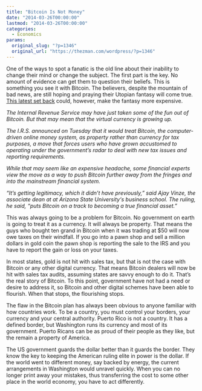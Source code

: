 ```yaml
---
title: "Bitcoin Is Not Money"
date: "2014-03-26T00:00:00"
lastmod: "2014-03-26T00:00:00"
categories:
  - Economics
params:
  original_slug: "?p=1346"
  original_url: "https://thezman.com/wordpress/?p=1346"
---
```


One of the ways to spot a fanatic is the old line about their inability
to change their mind or change the subject. The first part is the key.
No amount of evidence can get them to question their beliefs. This is
something you see it with Bitcoin. The believers, despite the mountain
of bad news, are still hoping and praying their Utopian fantasy will
come true. <a
href="http://dealbook.nytimes.com/2014/03/25/i-r-s-says-bitcoin-should-be-considered-property-not-currency/?_php=true&amp;_type=blogs&amp;hp&amp;_r=0"
rel="noopener noreferrer" target="_blank">This latest set back</a>
could, however, make the fantasy more expensive.

*The Internal Revenue Service may have just taken some of the fun out of
Bitcoin. But that may mean that the virtual currency is growing up.*

*The I.R.S. announced on Tuesday that it would treat Bitcoin, the
computer-driven online money system, as property rather than currency
for tax purposes, a move that forces users who have grown accustomed to
operating under the government’s radar to deal with new tax issues and
reporting requirements.*

*While that may seem like an expensive headache, some financial experts
view the move as a way to push Bitcoin further away from the fringes and
into the mainstream financial system.*

*“It’s getting legitimacy, which it didn’t have previously,” said Ajay
Vinze, the associate dean at at Arizona State University‘s business
school. The ruling, he said, “puts Bitcoin on a track to becoming a true
financial asset.”*

This was always going to be a problem for Bitcoin. No government on
earth is going to treat it as a currency. It will always be property.
That means the guys who bought ten grand in Bitcoin when it was trading
at $50 will now owe taxes on their windfall. If you go into a pawn shop
and sell a million dollars in gold coin the pawn shop is reporting the
sale to the IRS and you have to report the gain or loss on your taxes.

In most states, gold is not hit with sales tax, but that is not the case
with Bitcoin or any other digital currency. That means Bitcoin dealers
will now be hit with sales tax audits, assuming states are savvy enough
to do it. That’s the real story of Bitcoin. To this point, government
have not had a need or desire to address it, so Bitcoin and other
digital schemes have been able to flourish. When that stops, the
flourishing stops.

The flaw in the Bitcoin plan has always been obvious to anyone familiar
with how countries work. To be a country, you must control your borders,
your currency and your central authority. Puerto Rico is not a country.
It has a defined border, but Washington runs its currency and most of
its government. Puerto Ricans can be as proud of their people as they
like, but the remain a property of America.

The US government guards the dollar better than it guards the border.
They know the key to keeping the American ruling elite in power is the
dollar. If the world went to different money, say backed by energy, the
current arrangements in Washington would unravel quickly. When you can
no longer print away your mistakes, thus transferring the cost to some
other place in the world economy, you have to act differently.
